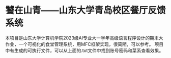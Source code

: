 # 饕在山青——山东大学青岛校区餐厅反馈系统
本项目是山东大学计算机学院2023级AI专业大一学年高级语言程序设计的期末大作业，一个可视化的食堂管理系统，用MFC框架实现，很简陋，可以参考。
项目中有生成的可执行文件，可以从上面的.txt文件中找到账号密码和菜系查看效果。
